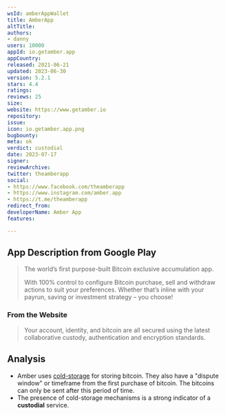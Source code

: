 ```yaml
---
wsId: amberAppWallet
title: AmberApp
altTitle: 
authors:
- danny
users: 10000
appId: io.getamber.app
appCountry: 
released: 2021-06-21
updated: 2023-06-30
version: 5.2.1
stars: 4.4
ratings: 
reviews: 25
size: 
website: https://www.getamber.io
repository: 
issue: 
icon: io.getamber.app.png
bugbounty: 
meta: ok
verdict: custodial
date: 2023-07-17
signer: 
reviewArchive: 
twitter: theamberapp
social:
- https://www.facebook.com/theamberapp
- https://www.instagram.com/amber.app
- https://t.me/theamberapp
redirect_from: 
developerName: Amber App
features: 

---
```


## App Description from Google Play

> The world’s first purpose-built Bitcoin exclusive accumulation app.
>
> With 100% control to configure Bitcoin purchase, sell and withdraw actions to suit your preferences. Whether that’s inline with your payrun, saving or investment strategy – you choose!

### From the Website

> Your account, identity, and bitcoin are all secured using the latest collaborative custody, authentication and encryption standards.

## Analysis

- Amber uses [cold-storage](https://amber.app/faqs/) for storing bitcoin. They also have a "dispute window" or timeframe from the first purchase of bitcoin. The bitcoins can only be sent after this period of time.
- The presence of cold-storage mechanisms is a strong indicator of a **custodial** service.

